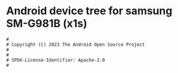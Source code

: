 # Android device tree for samsung SM-G981B (x1s)

```
#
# Copyright (C) 2023 The Android Open Source Project
#
#
# SPDX-License-Identifier: Apache-2.0
#
```
